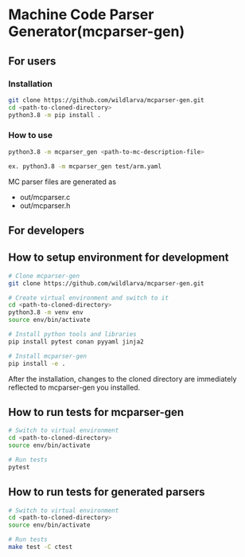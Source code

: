# Machine Code Parser Generator(mcparser-gen)

## For users

### Installation

```bash
git clone https://github.com/wildlarva/mcparser-gen.git
cd <path-to-cloned-directory>
python3.8 -m pip install .
```

### How to use

```bash
python3.8 -m mcparser_gen <path-to-mc-description-file>

ex. python3.8 -m mcparser_gen test/arm.yaml
```

MC parser files are generated as

* out/mcparser.c
* out/mcparser.h

## For developers

## How to setup environment for development

```bash
# Clone mcparser-gen
git clone https://github.com/wildlarva/mcparser-gen.git

# Create virtual environment and switch to it
cd <path-to-cloned-directory>
python3.8 -m venv env
source env/bin/activate

# Install python tools and libraries
pip install pytest conan pyyaml jinja2

# Install mcparser-gen
pip install -e .
```

After the installation, changes to the cloned directory are immediately reflected to mcparser-gen you installed.

## How to run tests for mcparser-gen

```bash
# Switch to virtual environment
cd <path-to-cloned-directory>
source env/bin/activate

# Run tests
pytest
```

## How to run tests for generated parsers

```bash
# Switch to virtual environment
cd <path-to-cloned-directory>
source env/bin/activate

# Run tests
make test -C ctest
```
